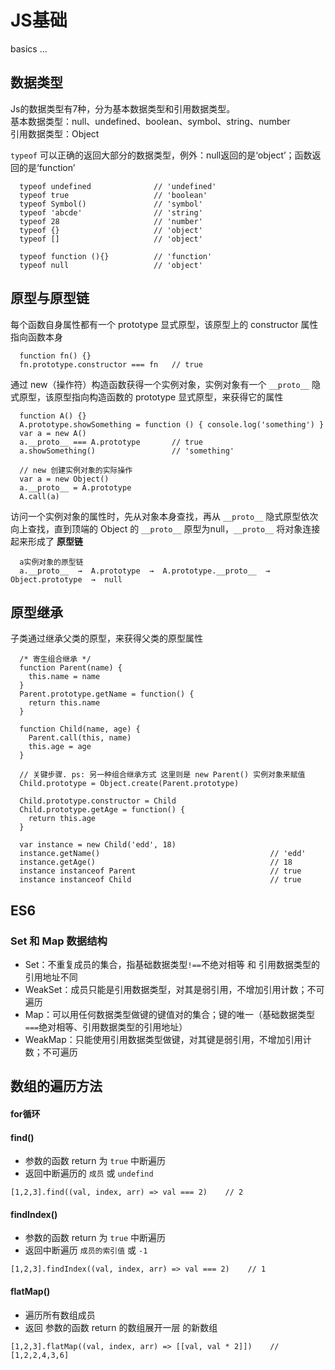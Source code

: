 # JS基础
  basics ...

## 数据类型
  Js的数据类型有7种，分为基本数据类型和引用数据类型。  
  基本数据类型：null、undefined、boolean、symbol、string、number  
  引用数据类型：Object

  `typeof` 可以正确的返回大部分的数据类型，例外：null返回的是‘object’；函数返回的是‘function’
  ```
    typeof undefined              // 'undefined'
    typeof true                   // 'boolean'
    typeof Symbol()               // 'symbol'
    typeof 'abcde'                // 'string'
    typeof 28                     // 'number'
    typeof {}                     // 'object'
    typeof []                     // 'object'

    typeof function (){}          // 'function'
    typeof null                   // 'object'
  ```

## 原型与原型链
  每个函数自身属性都有一个 prototype 显式原型，该原型上的 constructor 属性指向函数本身
```
  function fn() {}
  fn.prototype.constructor === fn   // true
```

  通过 new（操作符）构造函数获得一个实例对象，实例对象有一个 `__proto__` 隐式原型，该原型指向构造函数的 prototype 显式原型，来获得它的属性
```
  function A() {}
  A.prototype.showSomething = function () { console.log('something') }
  var a = new A()
  a.__proto__ === A.prototype       // true
  a.showSomething()                 // 'something'

  // new 创建实例对象的实际操作
  var a = new Object()
  a.__proto__ = A.prototype
  A.call(a)
```

  访问一个实例对象的属性时，先从对象本身查找，再从 `__proto__` 隐式原型依次向上查找，直到顶端的 Object 的 `__proto__` 原型为null，`__proto__` 将对象连接起来形成了 **原型链**
```
  a实例对象的原型链
  a.__proto__  →  A.prototype  →  A.prototype.__proto__  →  Object.prototype  →  null
```

## 原型继承
  子类通过继承父类的原型，来获得父类的原型属性

  ```
    /* 寄生组合继承 */
    function Parent(name) {
      this.name = name
    }
    Parent.prototype.getName = function() {
      return this.name
    }

    function Child(name, age) {
      Parent.call(this, name)
      this.age = age
    }

    // 关键步骤. ps: 另一种组合继承方式 这里则是 new Parent() 实例对象来赋值
    Child.prototype = Object.create(Parent.prototype)

    Child.prototype.constructor = Child
    Child.prototype.getAge = function() {
      return this.age
    }

    var instance = new Child('edd', 18)
    instance.getName()                                      // 'edd'
    instance.getAge()                                       // 18
    instance instanceof Parent                              // true
    instance instanceof Child                               // true
  ```

  ## ES6

  ### Set 和 Map 数据结构
  - Set：不重复成员的集合，指基础数据类型`!==`不绝对相等 和 引用数据类型的引用地址不同
  - WeakSet：成员只能是引用数据类型，对其是弱引用，不增加引用计数；不可遍历
  - Map：可以用任何数据类型做键的键值对的集合；键的唯一（基础数据类型`===`绝对相等、引用数据类型的引用地址）
  - WeakMap：只能使用引用数据类型做键，对其键是弱引用，不增加引用计数；不可遍历

  ## 数组的遍历方法

  #### for循环

  #### find()
  - 参数的函数 return 为 `true` 中断遍历
  - 返回中断遍历的 `成员` 或 `undefind`
  ```
  [1,2,3].find((val, index, arr) => val === 2)    // 2
  ```
  #### findIndex()
  - 参数的函数 return 为 `true` 中断遍历
  - 返回中断遍历 `成员的索引值` 或 `-1`
  ```
  [1,2,3].findIndex((val, index, arr) => val === 2)    // 1
  ```
  #### flatMap()
  - 遍历所有数组成员
  - 返回 参数的函数 return 的数组展开一层 的新数组
  ```
  [1,2,3].flatMap((val, index, arr) => [[val, val * 2]])    // [1,2,2,4,3,6]
  ```